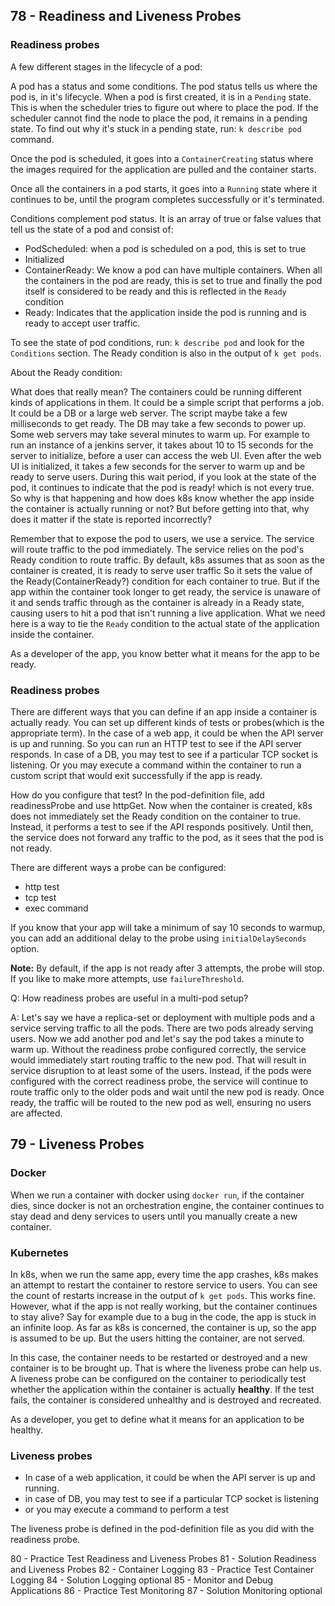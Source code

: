## 78 - Readiness and Liveness Probes
### Readiness probes
A few different stages in the lifecycle of a pod:

A pod has a status and some conditions. The pod status tells us where the pod is, in it's lifecycle. When a pod is first created,
it is in a `Pending` state. This is when the scheduler tries to figure out where to place the pod. If the scheduler cannot find
the node to place the pod, it remains in a pending state. To find out why it's stuck in a pending state, run: `k describe pod` command.

Once the pod is scheduled, it goes into a `ContainerCreating` status where the images required for the application are pulled and the
container starts.

Once all the containers in a pod starts, it goes into a `Running` state where it continues to be, until the program completes successfully
or it's terminated.

Conditions complement pod status. It is an array of true or false values that tell us the state of a pod and consist of:
- PodScheduled: when a pod is scheduled on a pod, this is set to true
- Initialized
- ContainerReady: We know a pod can have multiple containers. When all the containers in the pod are ready, this is set to true and finally
the pod itself is considered to be ready and this is reflected in the `Ready` condition
- Ready: Indicates that the application inside the pod is running and is ready to accept user traffic.

To see the state of pod conditions, run: `k describe pod` and look for the `Conditions` section. The Ready condition is also in the output of `k get pods`.

About the Ready condition:

What does that really mean?
The containers could be running different kinds of applications in them. It could be a simple script that performs a job. It could be a DB
or a large web server. The script maybe take a few milliseconds to get ready. The DB may take a few seconds to power up.
Some web servers may take several minutes to warm up. For example to run an instance of a jenkins server, it takes about 10 to 15 seconds for the server
to initialize, before a user can access the web UI. Even after the web UI is initialized, it takes a few seconds for the server to warm up and be ready
to serve users. During this wait period, if you look at the state of the pod, it continues to indicate that the pod is ready! which is not every true.
So why is that happening and how does k8s know whether the app inside the container is actually running or not? But before getting into that,
why does it matter if the state is reported incorrectly?

Remember that to expose the pod to users, we use a service. The service will route traffic to the pod immediately. The service relies on the pod's
Ready condition to route traffic. By default, k8s assumes that as soon as the container is created, it is ready to serve user traffic So it sets the value of
the Ready(ContainerReady?) condition for each container to true. But if the app within the container took longer to get ready, the service is unaware of it
and sends traffic through as the container is already in a Ready state, causing users to hit a pod that isn't running a live application.
What we need here is a way to tie the `Ready` condition to the actual state of the application inside the container.

As a developer of the app, you know better what it means for the app to be ready.

### Readiness probes
There are different ways that you can define if an app inside a container is actually ready. You can set up different kinds of tests or probes(which is
the appropriate term). In the case of a web app, it could be when the API server is up and running. So you can run an HTTP test to see if the API server
responds. In case of a DB, you may test to see if a particular TCP socket is listening. Or you may execute a command within the container to run a 
custom script that would exit successfully if the app is ready.

How do you configure that test? In the pod-definition file, add readinessProbe and use httpGet. Now when the container is created,
k8s does not immediately set the Ready condition on the container to true. Instead, it performs a test to see if the API responds positively. Until then,
the service does not forward any traffic to the pod, as it sees that the pod is not ready.

There are different ways a probe can be configured:
- http test
- tcp test
- exec command

If you know that your app will take a minimum of say 10 seconds to warmup, you can add an additional delay to the probe using `initialDelaySeconds` option.

**Note:** By default, if the app is not ready after 3 attempts, the probe will stop. If you like to make more attempts, use `failureThreshold`.

Q: How readiness probes are useful in a multi-pod setup?

A: Let's say we have a replica-set or deployment with multiple pods and a service serving traffic to all the pods. There are two pods already serving users.
Now we add another pod and let's say the pod takes a minute to warm up. Without the readiness probe configured correctly, the service would immediately
start routing traffic to the new pod. That will result in service disruption to at least some of the users. Instead, if the pods were configured with the correct
readiness probe, the service will continue to route traffic only to the older pods and wait until the new pod is ready. Once ready,
the traffic will be routed to the new pod as well, ensuring no users are affected.

## 79 - Liveness Probes
### Docker
When we run a container with docker using `docker run`, if the container dies, since docker is not an orchestration engine, the container 
continues to stay dead and deny services to users until you manually create a new container.

### Kubernetes
In k8s, when we run the same app, every time the app crashes, k8s makes an attempt to restart the container to restore service to users.
You can see the count of restarts increase in the output of `k get pods`. This works fine. However, what if the app is not really working, but the container
continues to stay alive? Say for example due to a bug in the code, the app is stuck in an infinite loop. As far as k8s is concerned, the container
is up, so the app is assumed to be up. But the users hitting the container, are not served.

In this case, the container needs to be restarted or destroyed and a new container is to be brought up. That is where the liveness probe can help us.
A liveness probe can be configured on the container to periodically test whether the application within the container is actually **healthy**. If the test
fails, the container is considered unhealthy and is destroyed and recreated.

As a developer, you get to define what it means for an application to be healthy.

### Liveness probes
- In case of a web application, it could be when the API server is up and running.
- in case of DB, you may test to see if a particular TCP socket is listening
- or you may execute a command to perform a test

The liveness probe is defined in the pod-definition file as you did with the readiness probe.

80 - Practice Test Readiness and Liveness Probes
81 - Solution Readiness and Liveness Probes
82 - Container Logging
83 - Practice Test Container Logging
84 - Solution Logging optional
85 - Monitor and Debug Applications
86 - Practice Test Monitoring
87 - Solution Monitoring optional